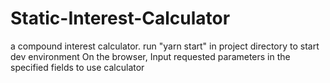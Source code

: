 # Static-Interest-Calculator
a compound interest calculator.
run "yarn start" in project directory to start dev environment
On the browser, Input requested parameters in the specified fields to use calculator
